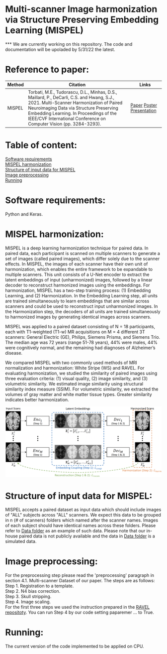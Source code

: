 # Multi-scanner Image harmonization via Structure Preserving Embedding Learning (MISPEL)
*** We are currently working on this repository. The code and documentation will be upoladed by 5/31/22 the latest.
# Reference to paper: 
Method | Citation | Links 
--- | --- | --- 
MISPEL | Torbati, M.E., Tudorascu, D.L., Minhas, D.S., Maillard, P., DeCarli, C.S. and Hwang, S.J., 2021. Multi-Scanner Harmonization of Paired Neuroimaging Data via Structure Preserving Embedding Learning. In Proceedings of the IEEE/CVF International Conference on Computer Vision (pp. 3284-3293). | [Paper](https://openaccess.thecvf.com/content/ICCV2021W/CVAMD/html/Torbati_Multi-Scanner_Harmonization_of_Paired_Neuroimaging_Data_via_Structure_Preserving_Embedding_ICCVW_2021_paper.html) [Poster](https://github.com/Mahbaneh/MISPEL/blob/main/iccv21_CVAMD_Paper15_Final.pdf) [Presentation](https://github.com/Mahbaneh/MISPEL/blob/main/MISPEL_Presentation.pptx)
# Table of content:
[Software requirements](#Software-requirements)\
[MISPEL harmonization](#MISPEL-Harmonization)\
[Structure of input data for MISPEL](#Structure-of-input-data-for-MISPEL)\
[Image preprocessing](#Image-Preprocessing)\
[Running](#Running)


# Software requirements:
Python and Keras. 

# MISPEL harmonization: 
MISPEL is a deep learning harmonization technique for paired data. In paired data, each participant is scanned on multiple scanners to generate a set of images (called paired images), which differ solely due to the scanner effects. In MISPEL, the images of each scanner have their own unit of harmonization, which enables the entire framework to be expandable to multiple scanners. This unit consists of a U-Net encoder to extract the latent embeddings of input (unharmonized) images, followed by a linear decoder to reconstruct harmonized images using the embeddings. For harmonization, MISPEL has a two-step training process: (1) Embedding Learning, and (2) Harmonization. In the Embedding Learning step, all units are trained simultaneously to learn embeddings that are similar across scanners and could be used to reconstruct input unharmonized images. In the Harmonization step, the decoders of all units are trained simultaneously to harmonized images by generating identical images across scanners.

MISPEL was applied to a paired dataset consisting of N = 18 participants, each with T1-weighted (T1-w) MR acquisitions on M = 4 different 3T scanners: General Electric (GE), Philips, Siemens Prisma, and Siemens Trio. The median age was 72 years (range 51-78 years), 44% were males, 44% were cognitively normal, and the remaining had diagnoses of Alzheimer’s disease. 

We compared MISPEL with two commonly used methods of MRI normalization and harmonization: White Stripe (WS) and RAVEL. For evaluating harmonization, we studied the similarity of paired images using three evaluation criteria: (1) visual quality, (2) image similarity, and (3) volumetric similarity. We estimated image similarity using structural similarity index measure (SSIM). For volumetric similarity, we extracted the volumes of gray matter and white matter tissue types. Greater similarity indicates better harmonization.

![This is an image](https://github.com/Mahbaneh/MISPEL/blob/main/pipeline.png)


# Structure of input data for MISPEL:
MISPEL accepts a paired dataset as input data which should include images of "ALL" subjects across "ALL" scanners. We expect this data to be grouped in n (# of scanners) folders which named after the scanner names. Images of each subject should have identical names across these folders. Please refer to [Data folder](https://github.com/Mahbaneh/MISPEL/tree/main/Data) as an example of such data. Please note that our in-house paired data is not publicly available and the data in [Data folder](https://github.com/Mahbaneh/MISPEL/tree/main/Data) is a simulated data. 

# Image preprocessing:
For the preprocessing step please read the 'preprocessing' paragraph in section 4.1. Multi-scanner Dataset of our paper. The steps are as follows:\
       Step 1. Registration to a template.\
       Step 2. N4 bias correction.\
    Step 3. Skull stripping.\
    Step 4. Image scaling.\
For the first three steps we used the instruction prepared in the [RAVEL repositoty](https://github.com/Jfortin1/RAVEL). You can run Step 4 by our code setting paparemer ... to True. 


# Running:
The current version of the code implemented to be applied on CPU. 
